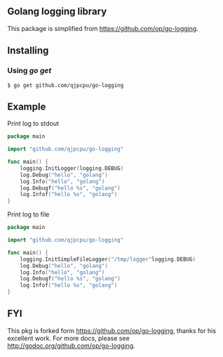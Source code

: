 ## Golang logging library

This package is simplified from https://github.com/op/go-logging.

## Installing

### Using *go get*

    $ go get github.com/qjpcpu/go-logging


## Example

Print log to stdout

```go
package main

import "github.com/qjpcpu/go-logging"

func main() {
    logging.InitLogger(logging.DEBUG)
	log.Debug("hello", "golang")
	log.Info("hello", "golang")
	log.Debugf("hello %s", "golang")
	log.Infof("hello %s", "golang")
}
```

Print log to file

```go
package main

import "github.com/qjpcpu/go-logging"

func main() {
    logging.InitSimpleFileLogger("/tmp/logger"logging.DEBUG)
	log.Debug("hello", "golang")
	log.Info("hello", "golang")
	log.Debugf("hello %s", "golang")
	log.Infof("hello %s", "golang")
}
```
## FYI

This pkg is forked form https://github.com/op/go-logging, thanks for his excellent work. For more docs, please see http://godoc.org/github.com/op/go-logging.

